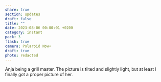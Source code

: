 ```yaml
---
share: true
section: updates
draft: false
title: ""
date: 2023-08-06 00:00:01 +0200
category: instant
pack: 3
flash: true
camera: Polaroid Now+
draft: true
photo: redacted
---
```


Anja being a grill master. The picture is tilted and slightly light, but at least I finally got a proper picture of her.
